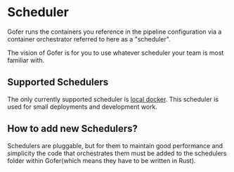 # Scheduler

Gofer runs the containers you reference in the pipeline configuration via a container orchestrator referred to here as a "scheduler".

The vision of Gofer is for you to use whatever scheduler your team is most familiar with.

## Supported Schedulers

The only currently supported scheduler is [local docker](../scheduler/docker.md). This scheduler is used for small deployments
and development work.

## How to add new Schedulers?

Schedulers are pluggable, but for them to maintain good performance and simplicity the code that orchestrates them must
be added to the schedulers folder within Gofer(which means they have to be written in Rust).
